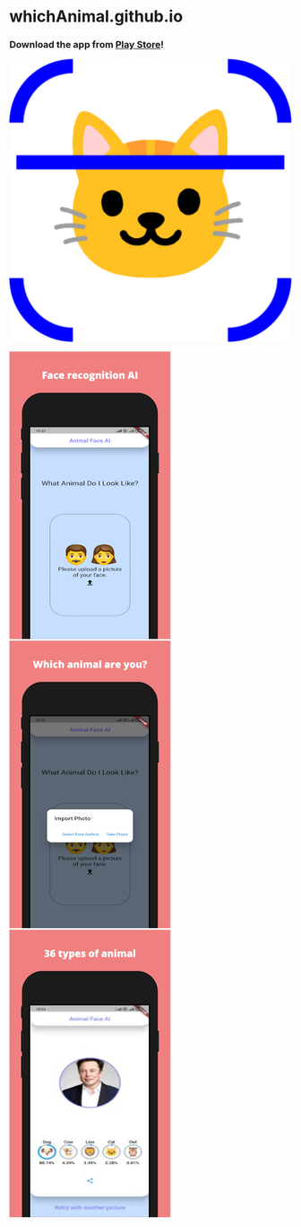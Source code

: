# whichAnimal.github.io

### Download the app from [Play Store](https://play.google.com/store/apps/details?id=com.animalface.ai.whichanimalareyou.camera)!

![icon](./images/icon.png)    

![app1](./images/app1.png)    
![app1](./images/app2.png)    
![app1](./images/app3.png)    
